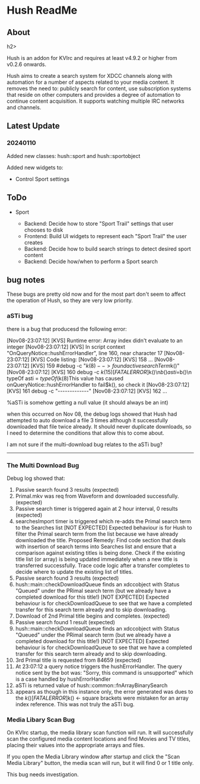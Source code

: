 <h1>Hush ReadMe</h1>
<h2>About</h2>h2>
<p>Hush is an addon for KVIrc and requires at least v4.9.2 or higher from v0.2.6 onwards.</p>
<p>Hush aims to create a search system for XDCC channels along with automation for a number of aspects related to your media content. It removes the need to: publicly search for content, use subscription systems that reside on other computers and provides a degree of automation to continue content acquisition. It supports watching multiple IRC networks and channels.</p>

<h2>Latest Update</h2>

<h3>20240110</h3>
<p>Added new classes: hush::sport and hush::sportobject</p>
<p>Added new widgets to: 
    <ul>
        <li>Control Sport settings</li>
    </ul>
</p>

<h2>ToDo</h2>
<ul>
    <li>Sport</li>
    <ul>
        <li>Backend: Decide how to store "Sport Trail" settings that user chooses to disk</li>
        <li>Frontend: Build UI widgets to represent each "Sport Trail" the user creates</li>
        <li>Backend: Decide how to build search strings to detect desired sport content</li>
        <li>Backend: Decide how/when to perform a Sport search</li>
    </ul>
</ul>
<h2>bug notes</h2>
<p>These bugs are pretty old now and for the most part don't seem to affect the operation of Hush, so they are very low priority.</p>
<h3>aSTi bug</h3>
there is a bug that producesd the following error: 

[Nov08-23:07:12] [KVS] Runtime error: Array index didn't evaluate to an integer
[Nov08-23:07:12] [KVS]   In script context "OnQueryNotice::hushErrorHandler", line 160, near character 17
[Nov08-23:07:12] [KVS] Code listing:
[Nov08-23:07:12] [KVS]   158 ...
[Nov08-23:07:12] [KVS]   159 	#debug -c "$k(8)--> found active searchTerm %G_hush->%activeSearchTerm[%aSTi] at index [%aSTi]. removing it from the active searchTerm array <--$k()"
[Nov08-23:07:12] [KVS]   160 	debug -c $k(15)[FATAL ERROR]$k()\n$b()asti = %aSTi$b()\n typeOf asti = $typeOf(%aSTi)\nfnArrayBinarySearch was called using:\n	st = %st\n	activeSearchTermArray = %G_hush->%activeSearchTerms\n	--- ($k(8)This value has caused onQueryNotice::hushErrorHandler to fail$k(), so check it
[Nov08-23:07:12] [KVS]   161 	debug -c "-------------"
[Nov08-23:07:12] [KVS]   162 ...

%aSTi is somehow getting a null value (it should always be an int)

when this occurred on Nov 08, the debug logs showed that Hush had attempted to auto download a file 3 times although it successfully downloaded that file twice already. It should never duplicate downloads, so I need to determine the conditions that allow this to come about.

I am not sure if the multi-download bug relates to the aSTi bug?

----
<h3>The Multi Download Bug</h3>

Debug log showed that: 

1. Passive search found 3 results (expected)
2. Primal.mkv was req from Waveform and downloaded successfully. (expected)
3. Passive search timer is triggered again at 2 hour interval, 0 results (expected)
4. searchesImport timer is triggered which re-adds the Primal search term to the Searches list [NOT EXPECTED]
    Expected behaviour is for Hush to filter the Primal search term from the list because we have already downloaded the title. 
    Proposed Remedy: 
        Find code section that deals with insertion of search terms into Searches list and ensure that a comparison against existing titles is being done.
        Check if the existing title list (or array) is being updated immediately when a new title is transferred successfully.
        Trace code logic after a transfer completes to decide where to update the existing list of titles.
5. Passive search found 3 results (expected)
6. hush::main::checkDownloadQueue finds an xdccobject with Status "Queued" under the PRimal search term (but we already have a completed download for this title!) [NOT EXPECTED]
    Expected behaviour is for checkDownloadQueue to see that we have a completed transfer for this search term already and to skip downloading.
7. Download of 2nd Primal title begins and completes. (expected)
8. Passive search found 1 result (expected)
9. hush::main::checkDownloadQueue finds an xdccobject with Status "Queued" under the PRimal search term (but we already have a completed download for this title!) [NOT EXPECTED]
    Expected behaviour is for checkDownloadQueue to see that we have a completed transfer for this search term already and to skip downloading.
10. 3rd Primal title is requested from 84659 (expected)
11. At 23:07:12 a query notice triggers the hushErrorHandler. The query notice sent by the bot was: "Sorry, this command is unsupported" which is a case handled by hushErrorHandler
12. aSTi is returned value of hush::common::fnArrayBinarySearch
13. appears as though in this instance only, the error generated was dues to the $k()[FATAL ERROR]$k() <- square brackets were mistaken for an array index reference. This was not truly the aSTi bug.

<h3>Media Libary Scan Bug</h3>
On KVIrc startup, the media library scan function will run. It will successfully scan the configured media content locations and find Movies and TV titles, placing their values into the appropriate arrays and files.

If you open the Media Library window after startup and click the "Scan Media Library" button, the media scan will run, but it will find 0 or 1 title only.

This bug needs investigation.
